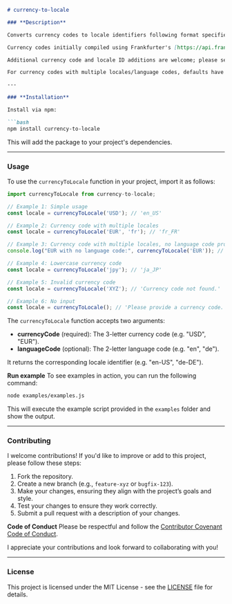 ```markdown
# currency-to-locale

### **Description**

Converts currency codes to locale identifiers following format specified in IETF BCP 47 standard, comprised of a two-letter ISO 639-1 language code and ISO 3166-1 alpha-2 country code.

Currency codes initially compiled using Frankfurter's [https://api.frankfurter.app/currencies](https://api.frankfurter.app/currencies).

Additional currency code and locale ID additions are welcome; please see "Contributing" section below.

For currency codes with multiple locales/language codes, defaults have been selected.

---

### **Installation**

Install via npm:

```bash
npm install currency-to-locale
```

This will add the package to your project's dependencies.

---

### **Usage**
To use the `currencyToLocale` function in your project, import it as follows:

```javascript
import currencyToLocale from currency-to-locale;

// Example 1: Simple usage
const locale = currencyToLocale('USD'); // 'en_US'

// Example 2: Currency code with multiple locales
const locale = currencyToLocale('EUR', 'fr'); // 'fr_FR'

// Example 3: Currency code with multiple locales, no language code provided - default locale returned
console.log("EUR with no language code:", currencyToLocale('EUR')); // 'de_DE'

// Example 4: Lowercase currency code
const locale = currencyToLocale('jpy'); // 'ja_JP'

// Example 5: Invalid currency code
const locale = currencyToLocale('XYZ'); // 'Currency code not found.'

// Example 6: No input
const locale = currencyToLocale(); // 'Please provide a currency code.'
```

The `currencyToLocale` function accepts two arguments:
- **currencyCode** (required): The 3-letter currency code (e.g. "USD", "EUR").
- **languageCode** (optional): The 2-letter language code (e.g. "en", "de").

It returns the corresponding locale identifier (e.g. "en-US", "de-DE").

**Run example**
To see examples in action, you can run the following command:

```bash
node examples/examples.js
```

This will execute the example script provided in the `examples` folder and show the output.

---

### **Contributing**
I welcome contributions! If you'd like to improve or add to this project, please follow these steps:

1. Fork the repository.
2. Create a new branch (e.g., `feature-xyz` or `bugfix-123`).
3. Make your changes, ensuring they align with the project’s goals and style.
4. Test your changes to ensure they work correctly.
5. Submit a pull request with a description of your changes.

**Code of Conduct**
Please be respectful and follow the [Contributor Covenant Code of Conduct](https://www.contributor-covenant.org/).

I appreciate your contributions and look forward to collaborating with you!

---

### **License**

This project is licensed under the MIT License - see the [LICENSE](LICENSE) file for details.
```


